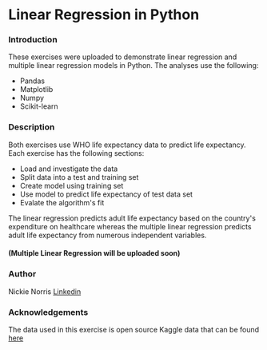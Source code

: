 # Linear Regression in Python

### Introduction

These exercises were uploaded to demonstrate linear regression and multiple linear regression models in Python. The analyses use the following:

* Pandas
* Matplotlib
* Numpy
* Scikit-learn

### Description

Both exercises use WHO life expectancy data to predict life expectancy. Each exercise has the following sections:

* Load and investigate the data
* Split data into a test and training set
* Create model using training set
* Use model to predict life expectancy of test data set
* Evalate the algorithm's fit

The linear regression predicts adult life expectancy based on the country's expenditure on healthcare whereas the multiple linear regression predicts adult life expectancy from numerous independent variables. 

#### (Multiple Linear Regression will be uploaded soon) 

### Author

Nickie Norris
[Linkedin](https://www.linkedin.com/in/nickie-norris-4721b946/)

### Acknowledgements

The data used in this exercise is open source Kaggle data that can be found [here](https://www.kaggle.com/datasets/kumarajarshi/life-expectancy-who)
